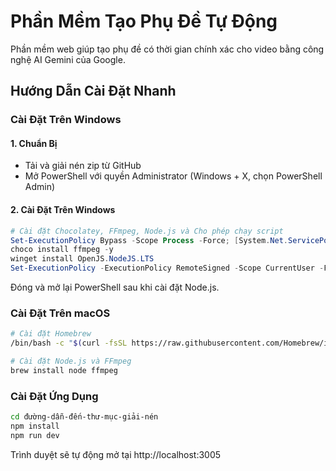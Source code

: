# Phần Mềm Tạo Phụ Đề Tự Động

Phần mềm web giúp tạo phụ đề có thời gian chính xác cho video bằng công nghệ AI Gemini của Google.

## Hướng Dẫn Cài Đặt Nhanh

### Cài Đặt Trên Windows

#### 1. Chuẩn Bị

- Tải và giải nén zip từ GitHub
- Mở PowerShell với quyền Administrator (Windows + X, chọn PowerShell Admin)

#### 2. Cài Đặt Trên Windows

```powershell
# Cài đặt Chocolatey, FFmpeg, Node.js và Cho phép chạy script
Set-ExecutionPolicy Bypass -Scope Process -Force; [System.Net.ServicePointManager]::SecurityProtocol = [System.Net.ServicePointManager]::SecurityProtocol -bor 3072; iex ((New-Object System.Net.WebClient).DownloadString('https://community.chocolatey.org/install.ps1'))
choco install ffmpeg -y
winget install OpenJS.NodeJS.LTS
Set-ExecutionPolicy -ExecutionPolicy RemoteSigned -Scope CurrentUser -Force


```

Đóng và mở lại PowerShell sau khi cài đặt Node.js.

### Cài Đặt Trên macOS

```bash
# Cài đặt Homebrew
/bin/bash -c "$(curl -fsSL https://raw.githubusercontent.com/Homebrew/install/HEAD/install.sh)"

# Cài đặt Node.js và FFmpeg
brew install node ffmpeg
```

### Cài Đặt Ứng Dụng

```bash
cd đường-dẫn-đến-thư-mục-giải-nén
npm install
npm run dev
```

Trình duyệt sẽ tự động mở tại http://localhost:3005

